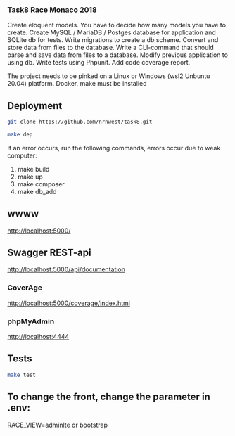 ### Task8 Race Monaco 2018

Create eloquent models.
You have to decide how many models you have to create.
Create MySQL / MariaDB / Postges database for application and SQLite db for tests.
Write migrations to create a db scheme.
Convert and store data from files to the database.
Write a CLI-command that should parse and save data from files to a database.
Modify previous application to using db.
Write tests using Phpunit. Add code coverage report.

The project needs to be pinked on a Linux or Windows (wsl2 Unbuntu 20.04) platform.
Docker, make must be installed
## Deployment

```bash
git clone https://github.com/nrnwest/task8.git
```

```bash
make dep
````
If an error occurs, run the following commands, errors occur due to weak computer:
1. make build
2. make up
3. make composer
4. make db_add

## wwww
<http://localhost:5000/>

## Swagger REST-api
<http://localhost:5000/api/documentation>

### CoverAge
<http://localhost:5000/coverage/index.html>

### phpMyAdmin
<http://localhost:4444>

## Tests

```bash
make test
````

## To change the front, change the parameter in .env:

RACE_VIEW=adminlte or bootstrap
